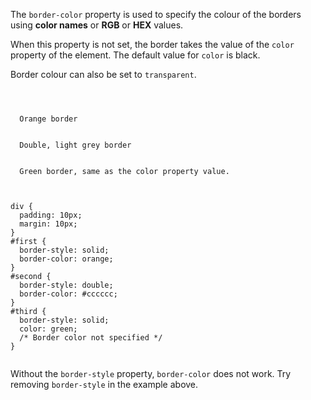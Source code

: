 The `border-color` property is used
to specify the colour of the borders
using **color names** or **RGB** or **HEX** values.

When this property is not set,
the border takes the value
of the `color` property of the element.
The default value for `color` is black.

Border colour can also be set to `transparent`.

<codeblock language="css" type="lesson">
<code>
<panel language="html">
<div id="first">
  Orange border
</div>
<div id="second">
  Double, light grey border
</div>
<div id="third">
  Green border, same as the color property value.
</div>
</panel>
<panel language="css">
div {
  padding: 10px;
  margin: 10px;
}
#first {
  border-style: solid;
  border-color: orange;
}
#second {
  border-style: double;
  border-color: #cccccc;
}
#third {
  border-style: solid;
  color: green;
  /* Border color not specified */
}
</panel>
</code>
</codeblock>

Without the `border-style` property,
`border-color` does not work.
Try removing `border-style` in the example above.